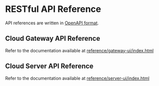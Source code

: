 # RESTful API Reference

API references are written in [OpenAPI format](https://www.openapis.org/).

## Cloud Gateway API Reference
Refer to the documentation available at [reference/gateway-ui/index.html](../../reference/gateway-ui/index.html)

## Cloud Server API Reference
Refer to the documentation available at [reference/server-ui/index.html](../../reference/server-ui/index.html)


